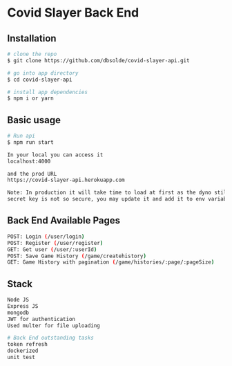 # Covid Slayer Back End

## Installation
```bash
# clone the repo
$ git clone https://github.com/dbsolde/covid-slayer-api.git

# go into app directory
$ cd covid-slayer-api

# install app dependencies
$ npm i or yarn
```

## Basic usage

```bash
# Run api
$ npm run start

In your local you can access it
localhost:4000

and the prod URL
https://covid-slayer-api.herokuapp.com

Note: In production it will take time to load at first as the dyno still sleeping
secret key is not so secure, you may update it and add it to env variable for security purposes 
```

## Back End Available Pages
```bash
POST: Login (/user/login)
POST: Register (/user/register)
GET: Get user (/user/:userId)
POST: Save Game History (/game/createhistory)
GET: Game History with pagination (/game/histories/:page/:pageSize)
```

## Stack
```bash
Node JS
Express JS
mongodb
JWT for authentication
Used multer for file uploading
```

```bash
# Back End outstanding tasks
token refresh
dockerized
unit test
```